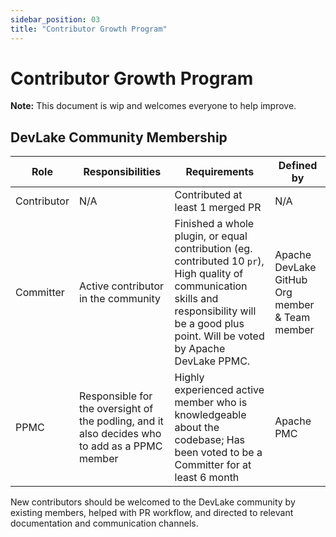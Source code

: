 ```yaml
---
sidebar_position: 03
title: "Contributor Growth Program"
---
```

# Contributor Growth Program

**Note:** This document is wip and welcomes everyone to help improve.

## DevLake Community Membership

| Role        | Responsibilities                                                                              | Requirements                                                                                                                                                                                       | Defined by                                     |
|-------------|-----------------------------------------------------------------------------------------------|----------------------------------------------------------------------------------------------------------------------------------------------------------------------------------------------------|------------------------------------------------|
| Contributor | N/A                                                                                           | Contributed at least 1 merged PR                                                                                                                                                  | N/A                                            |
| Committer   | Active contributor in the community                                                           | Finished a whole plugin, or equal contribution (eg. contributed 10 `pr`), High quality of communication skills and responsibility will be a good plus point. Will be voted by Apache DevLake PPMC. | Apache DevLake GitHub Org member & Team member |
| PPMC        | Responsible for the oversight of the podling, and it also decides who to add as a PPMC member | Highly experienced active member who is knowledgeable about the codebase; Has been voted to be a Committer for at least 6 month                                                                    | Apache PMC                                     |

New contributors should be welcomed to the DevLake community by existing members, helped with PR workflow, and directed to relevant documentation and communication channels.
